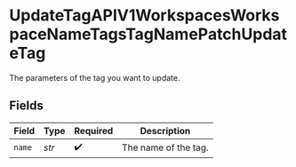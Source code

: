 # UpdateTagAPIV1WorkspacesWorkspaceNameTagsTagNamePatchUpdateTag

The parameters of the tag you want to update.


## Fields

| Field                | Type                 | Required             | Description          |
| -------------------- | -------------------- | -------------------- | -------------------- |
| `name`               | *str*                | :heavy_check_mark:   | The name of the tag. |